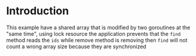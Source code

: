 # Introduction
This example have a shared array that is modified by two goroutines at the "same time", 
using lock resource the application prevents that the `find` method reads the `ids` while remove method is removing 
then `find` will not count a wrong array size because they are synchronized   